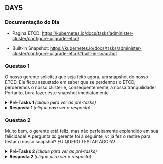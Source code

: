 ## DAY5

### Documentação do Dia

- Pagina ETCD: https://kubernetes.io/docs/tasks/administer-cluster/configure-upgrade-etcd/

- Built-in Snapshot: https://kubernetes.io/docs/tasks/administer-cluster/configure-upgrade-etcd/#built-in-snapshot


### Questao 1
O nosso gerente solicitou que seja feito agora, um snapshot do nosso ETCD. Ele ficou assustado em saber que se perdermos o ETCD, perderemos o nosso cluster e, consequentemente, a nossa tranquilidade! Portanto, bora fazer esse snapshot imediatamente!

<details>
 <summary><b>  Pré-Tasks 1 </b> <em>(clique para ver as pré-tasks)</em></summary>

#### Instalar o ETCDCTL
- Ubuntu: 
```markdown
$ sudo apt-cache search etcd
$ sudo apt-get install etcd-client
```
- MacOS: 
```markdown
$ brew install etcd
```

#### Adicional - Instalar Weave
```markdown
$ kubectl apply -f "https://cloud.weave.works/k8s/net?k8s-version=$(kubectl version | base64 | tr -d '\n')"
````
#### - Ver como configura trafego para endereco/porta externo do K8s


#### - Acessar Node do Cluster Kind
```markdown
$ docker exec -it <node> /bin/bash
```

#### - Acessar YAMLs dos servicos estaticos do Control Plane
```markdown
# cd /etc/kubernetes/manifests
etcd.yaml  
kube-apiserver.yaml  
kube-controller-manager.yaml  
kube-scheduler.yaml
```
</details>
<details>
 <summary><b> Resposta 1 </b> <em>(clique para ver a resposta)</em></summary>

1. Checar certificados do ETCD:
   - Dentro do Control-Plane 
```markdown
cat /etc/kubernetes/manifests/etcd.yaml
```

2. Seguir instruções da doc: 
   - Built-in Snapshot: https://kubernetes.io/docs/tasks/administer-cluster/configure-upgrade-etcd/#built-in-snapshot

      - Criar variável ETCDCTL_API e instalar o etcdctl no Node Control Plane, conforme abaixo:
        ```markdown
        # ETCDCTL_API=3
        # apt install etcd-client
        ```
      - Dentro do pasta /etc/kubernetes/manifests/, execute para retornar as infos dos certificados: 
        ```markdown
        grep etcd kube-apiserver.yaml
        ```
        - Saída:
        ```bash
          --etcd-cafile=/etc/kubernetes/pki/etcd/ca.crt
          --etcd-certfile=/etc/kubernetes/pki/apiserver-etcd-client.crt
          --etcd-keyfile=/etc/kubernetes/pki/apiserver-etcd-client.key
          --etcd-servers=https://127.0.0.1:2379 (Endpoint da DOC!!!!)
        ```
      - Executar o seguinte comando 
        ```markdown
        ETCDCTL_API=3 etcdctl snapshot save nome_snap_etcd.db --key /etc/kubernetes/pki/apiserver-etcd-client.key --cacert /etc/kubernetes/pki/etcd/ca.crt --cert /etc/kubernetes/pki/apiserver-etcd-client.crt
        ```
        Enter na bagaça!!!
        - Saída:
        ```bash
        2021-10-17 23:49:24.222270 I | clientv3: opened snapshot stream; downloading
        2021-10-17 23:49:24.328184 I | clientv3: completed snapshot read; closing
        Snapshot saved at nome_snap_etcd.db
        ```
        Backup Feito!!!
</details>

### Questao 2
Muito bem, o gerente está feliz, mas não perfeitamente explendido em sua felicidade! A pergunta do gerente foi a seguinte, vc já fez o restire para testar o nosso snapshot? EU QUERO TESTAR AGORA!

<details>
 <summary><b>  Pré-Tasks 2 </b> <em>(clique para ver as pré-tasks)</em></summary>

- Criar um Pod 
```markdown
kubectl run strigus --image nginx
```

- Checar endereco/Path original do etcd. Abrir arquivo /etc/kubernetes/manifests/etcd.yaml e verificar linha --data-dir
```markdown
--data-dir=/var/lib/etcd
``` 

</details>
<details>
 <summary><b> Resposta 2 </b> <em>(clique para ver a resposta)</em></summary>

- Caso, queira testar, podemos jogar para um path qualquer e ajustar a conf do etcd.yaml para este path qualquer:
```markdown
ETCDCTL_API=3 etcdctl snapshot restore snap_do_gerente.db -data-dir /tmp/etcd-test
```

- Aplicar comando de restore no path do ETCD
```markdown
ETCDCTL_API=3 etcdctl snapshot restore nome_snap_etcd.db --data-dir /var/lib/etcd
```

</details>